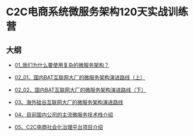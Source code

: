 # C2C电商系统微服务架构120天实战训练营

## 大纲
- [01_我们为什么要使用复杂的微服务架构？](01.md)

- [02_01、国内BAT互联网大厂的微服务架构演进路线（上）](02_01.md)

- [02_02、国内BAT互联网大厂的微服务架构演进路线（下）](02_02.md)

- [03、海外硅谷互联网大厂的微服务架构演进路线]()

- [04、目前国内公司的主流微服务技术栈介绍]()

- [05、C2C电商社会化治理平台项目介绍]()